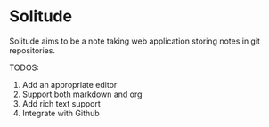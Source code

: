 # Solitude

Solitude aims to be a note taking web application storing notes in git repositories.

TODOS:

1. Add an appropriate editor
2. Support both markdown and org
3. Add rich text support
4. Integrate with Github
